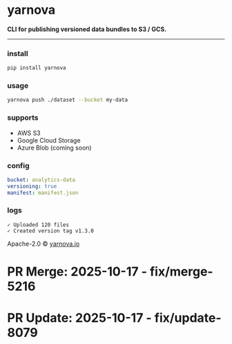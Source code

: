 #  **yarnova**

**CLI for publishing versioned data bundles to S3 / GCS.**

---

### install

```bash
pip install yarnova
```

### usage

```bash
yarnova push ./dataset --bucket my-data
```

### supports

* AWS S3
* Google Cloud Storage
* Azure Blob (coming soon)

### config

```yaml
bucket: analytics-data
versioning: true
manifest: manifest.json
```

### logs

```
✓ Uploaded 120 files
✓ Created version tag v1.3.0
```

Apache-2.0 © [yarnova.io](https://yarnova.io)

# PR Merge: 2025-10-17 - fix/merge-5216

# PR Update: 2025-10-17 - fix/update-8079
